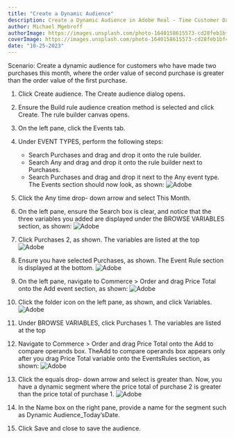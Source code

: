 ```yaml
---
title: "Create a Dynamic Audience"
description: Create a Dynamic Audience in Adobe Real - Time Customer Data.
author: Michael Mgebroff
authorImage: https://images.unsplash.com/photo-1640158615573-cd28feb1bf4e?auto=format&fit=crop&q=80&w=3540&ixlib=rb-4.0.3&ixid=M3wxMjA3fDB8MHxwaG90by1wYWdlfHx8fGVufDB8fHx8fA%3D%3D
coverImage: https://images.unsplash.com/photo-1640158615573-cd28feb1bf4e?auto=format&fit=crop&q=80&w=3540&ixlib=rb-4.0.3&ixid=M3wxMjA3fDB8MHxwaG90by1wYWdlfHx8fGVufDB8fHx8fA%3D%3D
date: "10-25-2023"
---
```


Scenario: Create a dynamic audience for customers who have made two purchases this month, where the order value of second purchase is greater than the order value of the first purchase.

1. Click Create audience. The Create audience dialog opens.
2. Ensure the Build rule audience creation method is selected and click Create. The rule builder canvas opens.
3. On the left pane, click the Events tab.
4. Under EVENT TYPES, perform the following steps:

   - Search Purchases and drag and drop it onto the rule builder.
   - Search Any and drag and drop it onto the rule builder next to Purchases.
   - Search Purchases and drag and drop it next to the Any event type. The Events section should now look, as shown:
     ![Adobe](/images/segments/segments32.png "Create a Dynamic Audience")

5. Click the Any time drop- down arrow and select This Month.
6. On the left pane, ensure the Search box is clear, and notice that the three variables you added are displayed under the BROWSE VARIABLES section, as shown:
   ![Adobe](/images/segments/segments33.png "Create a Dynamic Audience")
7. Click Purchases 2, as shown. The variables are listed at the top
   ![Adobe](/images/segments/segments34.png "Create a Dynamic Audience")
8. Ensure you have selected Purchases, as shown. The Event Rule section is displayed at the bottom.
   ![Adobe](/images/segments/segments35.png "Create a Dynamic Audience")
9. On the left pane, navigate to Commerce > Order and drag Price Total onto the Add event section, as shown:
   ![Adobe](/images/segments/segments36.png "Create a Dynamic Audience")
10. Click the folder icon on the left pane, as shown, and click Variables.
    ![Adobe](/images/segments/segments37.png "Create a Dynamic Audience")
11. Under BROWSE VARIABLES, click Purchases 1. The variables are listed at the top
12. Navigate to Commerce > Order and drag Price Total onto the Add to compare operands box. TheAdd to compare operands box appears only after you drag Price Total variable onto the EventsRules section, as shown:
    ![Adobe](/images/segments/segments38.png "Create a Dynamic Audience")
13. Click the equals drop- down arrow and select is greater than. Now, you have a dynamic segment where the price total of purchase 2 is greater than the price total of purchase 1.
    ![Adobe](/images/segments/segments39.png "Create a Dynamic Audience")
14. In the Name box on the right pane, provide a name for the segment such as Dynamic Audience_Today’sDate.
15. Click Save and close to save the audience.
